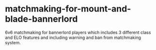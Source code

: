 # matchmaking-for-mount-and-blade-bannerlord
6v6 matchmaking for bannerlord players which includes 3 different class and ELO features and including warning and ban from matchmaking system.
